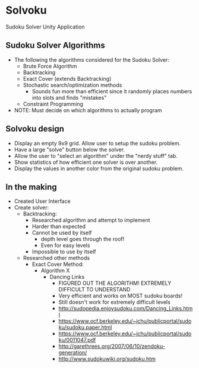 Solvoku
=======

Sudoku Solver Unity Application

## Sudoku Solver Algorithms
- The following the algorithms considered for the Sudoku Solver:
	- Brute Force Algorithm
	- Backtracking
	- Exact Cover (extends Backtracking)
	- Stochastic search/optimization methods
		- Sounds fun more than efficient since it randomly places numbers into slots and finds "mistakes"
	- Constraint Programming
- NOTE: Must decide on which algorithms to actually program

## Solvoku design
- Display an empty 9x9 grid. Allow user to setup the sudoku problem.
- Have a large "solve" button below the solver.
- Allow the user to "select an algorithm" under the "nerdy stuff" tab.
- Show statistics of how efficient one solver is over another.
- Display the values in another color from the original sudoku problem.

## In the making
- Created User Interface
- Create solver:
	- Backtracking:
		- Researched algorithm and attempt to implement
		- Harder than expected
		- Cannot be used by itself
			- depth level goes through the roof!
			- Even for easy levels
		- Impossible to use by itself
	- Researched other methods
		- Exact Cover Method:
			- Algorithm X
				- Dancing Links
					- FIGURED OUT THE ALGORITHM! EXTREMELY DIFFICULT TO UNDERSTAND
					- Very efficient and works on MOST sudoku boards!
					- Still doesn't work for extremely difficult levels
					- http://sudopedia.enjoysudoku.com/Dancing_Links.html
					- https://www.ocf.berkeley.edu/~jchu/publicportal/sudoku/sudoku.paper.html
					- https://www.ocf.berkeley.edu/~jchu/publicportal/sudoku/0011047.pdf
					- http://garethrees.org/2007/06/10/zendoku-generation/
					- http://www.sudokuwiki.org/sudoku.htm 
